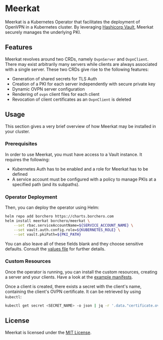 # Meerkat

Meerkat is a Kubernetes Operator that facilitates the deployment of OpenVPN in a Kubernetes
cluster. By leveraging [Hashicorp Vault](https://www.vaultproject.io/), Meerkat securely manages
the underlying PKI.

## Features

Meerkat revolves around two CRDs, namely `OvpnServer` and `OvpnClient`. There may exist arbitrarily
many servers while clients are always associated with a single server. These two CRDs give rise to
the following features:

- Generation of shared secrets for TLS Auth
- Creation of a PKI for each server independently with secure private key
- Dynamic OVPN server configuration
- Rendering of `ovpn` client files for each client
- Revocation of client certificates as an `OvpnClient` is deleted

## Usage

This section gives a very brief overview of how Meerkat may be installed in your cluster.

### Prerequisites

In order to use Meerkat, you must have access to a Vault instance. It requires the following:

- Kubernetes Auth has to be enabled and a role for Meerkat has to be defined
- A service account must be configured with a policy to manage PKIs at a specified path (and its
  subpaths).

### Operator Deployment

Then, you can deploy the operator using Helm:

```bash
helm repo add borchero https://charts.borchero.com
helm install meerkat borchero/meerkat \
    --set rbac.serviceAccountName=${SERVICE_ACCOUNT_NAME} \
    --set vault.auth.config.role=${KUBERNETES_ROLE} \
    --set vault.pkiPath=${PKI_PATH}
```

You can also leave all of these fields blank and they choose sensitive defaults. Consult the
[values file](./deploy/values.yaml) for further details.

### Custom Resources

Once the operator is running, you can install the custom resources, creating a server and your
clients. Have a look at the [example manifests](./tests/manifests).

Once a client is created, there exists a secret with the client's name, containing the client's
OVPN certificate. It can be retrieved by using `kubectl`:

```bash
kubectl get secret <SECRET_NAME> -o json | jq -r '.data."certificate.ovpn"' | base64 -d
```

## License

Meerkat is licensed under the [MIT License](./LICENSE).
